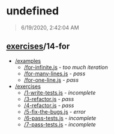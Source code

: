 # undefined 

> 6/19/2020, 2:42:04 AM 

## [exercises](../README.md)/14-for 

- [/examples](./examples/README.md)
  - [/for-infinite.js](./examples/README.md#for-infinitejs) - _too much iteration_ 
  - [/for-many-lines.js](./examples/README.md#for-many-linesjs) - _pass_ 
  - [/for-one-line.js](./examples/README.md#for-one-linejs) - _pass_ 
- [/exercises](./exercises/README.md)
  - [/1-write-tests.js](./exercises/README.md#1-write-testsjs) - _incomplete_ 
  - [/3-refactor.js](./exercises/README.md#3-refactorjs) - _pass_ 
  - [/4-refactor.js](./exercises/README.md#4-refactorjs) - _pass_ 
  - [/5-fix-the-bugs.js](./exercises/README.md#5-fix-the-bugsjs) - _error_ 
  - [/6-pass-tests.js](./exercises/README.md#6-pass-testsjs) - _incomplete_ 
  - [/7-pass-tests.js](./exercises/README.md#7-pass-testsjs) - _incomplete_ 

